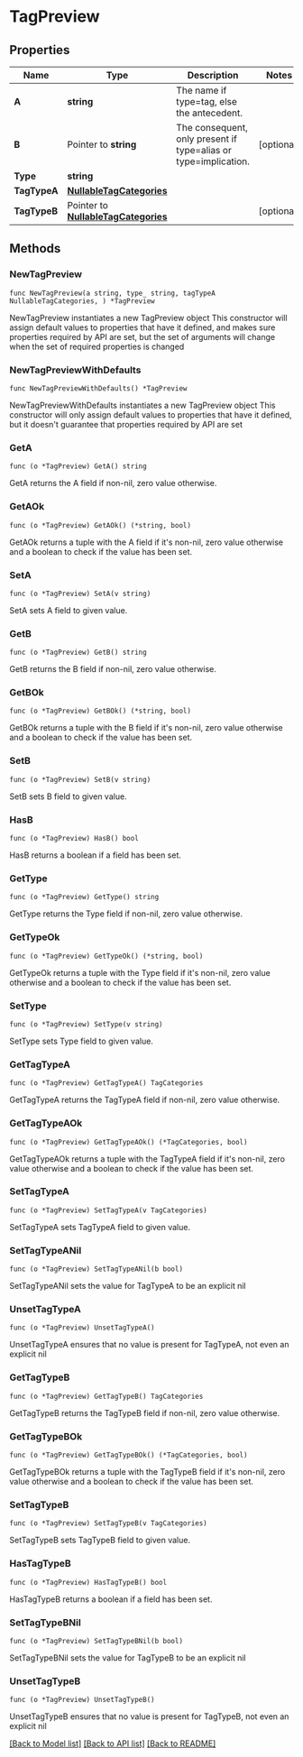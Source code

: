 # TagPreview

## Properties

Name | Type | Description | Notes
------------ | ------------- | ------------- | -------------
**A** | **string** | The name if type&#x3D;tag, else the antecedent. | 
**B** | Pointer to **string** | The consequent, only present if type&#x3D;alias or type&#x3D;implication. | [optional] 
**Type** | **string** |  | 
**TagTypeA** | [**NullableTagCategories**](TagCategories.md) |  | 
**TagTypeB** | Pointer to [**NullableTagCategories**](TagCategories.md) |  | [optional] 

## Methods

### NewTagPreview

`func NewTagPreview(a string, type_ string, tagTypeA NullableTagCategories, ) *TagPreview`

NewTagPreview instantiates a new TagPreview object
This constructor will assign default values to properties that have it defined,
and makes sure properties required by API are set, but the set of arguments
will change when the set of required properties is changed

### NewTagPreviewWithDefaults

`func NewTagPreviewWithDefaults() *TagPreview`

NewTagPreviewWithDefaults instantiates a new TagPreview object
This constructor will only assign default values to properties that have it defined,
but it doesn't guarantee that properties required by API are set

### GetA

`func (o *TagPreview) GetA() string`

GetA returns the A field if non-nil, zero value otherwise.

### GetAOk

`func (o *TagPreview) GetAOk() (*string, bool)`

GetAOk returns a tuple with the A field if it's non-nil, zero value otherwise
and a boolean to check if the value has been set.

### SetA

`func (o *TagPreview) SetA(v string)`

SetA sets A field to given value.


### GetB

`func (o *TagPreview) GetB() string`

GetB returns the B field if non-nil, zero value otherwise.

### GetBOk

`func (o *TagPreview) GetBOk() (*string, bool)`

GetBOk returns a tuple with the B field if it's non-nil, zero value otherwise
and a boolean to check if the value has been set.

### SetB

`func (o *TagPreview) SetB(v string)`

SetB sets B field to given value.

### HasB

`func (o *TagPreview) HasB() bool`

HasB returns a boolean if a field has been set.

### GetType

`func (o *TagPreview) GetType() string`

GetType returns the Type field if non-nil, zero value otherwise.

### GetTypeOk

`func (o *TagPreview) GetTypeOk() (*string, bool)`

GetTypeOk returns a tuple with the Type field if it's non-nil, zero value otherwise
and a boolean to check if the value has been set.

### SetType

`func (o *TagPreview) SetType(v string)`

SetType sets Type field to given value.


### GetTagTypeA

`func (o *TagPreview) GetTagTypeA() TagCategories`

GetTagTypeA returns the TagTypeA field if non-nil, zero value otherwise.

### GetTagTypeAOk

`func (o *TagPreview) GetTagTypeAOk() (*TagCategories, bool)`

GetTagTypeAOk returns a tuple with the TagTypeA field if it's non-nil, zero value otherwise
and a boolean to check if the value has been set.

### SetTagTypeA

`func (o *TagPreview) SetTagTypeA(v TagCategories)`

SetTagTypeA sets TagTypeA field to given value.


### SetTagTypeANil

`func (o *TagPreview) SetTagTypeANil(b bool)`

 SetTagTypeANil sets the value for TagTypeA to be an explicit nil

### UnsetTagTypeA
`func (o *TagPreview) UnsetTagTypeA()`

UnsetTagTypeA ensures that no value is present for TagTypeA, not even an explicit nil
### GetTagTypeB

`func (o *TagPreview) GetTagTypeB() TagCategories`

GetTagTypeB returns the TagTypeB field if non-nil, zero value otherwise.

### GetTagTypeBOk

`func (o *TagPreview) GetTagTypeBOk() (*TagCategories, bool)`

GetTagTypeBOk returns a tuple with the TagTypeB field if it's non-nil, zero value otherwise
and a boolean to check if the value has been set.

### SetTagTypeB

`func (o *TagPreview) SetTagTypeB(v TagCategories)`

SetTagTypeB sets TagTypeB field to given value.

### HasTagTypeB

`func (o *TagPreview) HasTagTypeB() bool`

HasTagTypeB returns a boolean if a field has been set.

### SetTagTypeBNil

`func (o *TagPreview) SetTagTypeBNil(b bool)`

 SetTagTypeBNil sets the value for TagTypeB to be an explicit nil

### UnsetTagTypeB
`func (o *TagPreview) UnsetTagTypeB()`

UnsetTagTypeB ensures that no value is present for TagTypeB, not even an explicit nil

[[Back to Model list]](../README.md#documentation-for-models) [[Back to API list]](../README.md#documentation-for-api-endpoints) [[Back to README]](../README.md)


